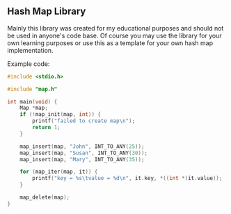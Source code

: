 ## Hash Map Library

Mainly this library was created for my educational purposes and should not be used in anyone's code base.
Of course you may use the library for your own learning purposes or use this as a template for your own hash map implementation.

Example code:

```c
#include <stdio.h>

#include "map.h"

int main(void) {
    Map *map;
    if (!map_init(map, int)) {
        printf("failed to create map\n");
        return 1;
    }

    map_insert(map, "John", INT_TO_ANY(25));
    map_insert(map, "Susan", INT_TO_ANY(30));
    map_insert(map, "Mary", INT_TO_ANY(35));

    for (map_iter(map, it)) {
        printf("key = %s\tvalue = %d\n", it.key, *((int *)it.value));
    }

    map_delete(map);
}
```
